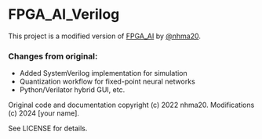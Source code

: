 # FPGA_AI_Verilog

This project is a modified version of [FPGA_AI](https://github.com/nhma20/FPGA_AI) by [@nhma20](https://github.com/nhma20).

### Changes from original:
- Added SystemVerilog implementation for simulation
- Quantization workflow for fixed-point neural networks
- Python/Verilator hybrid GUI, etc.

Original code and documentation copyright (c) 2022 nhma20.
Modifications (c) 2024 [your name].

See LICENSE for details.
